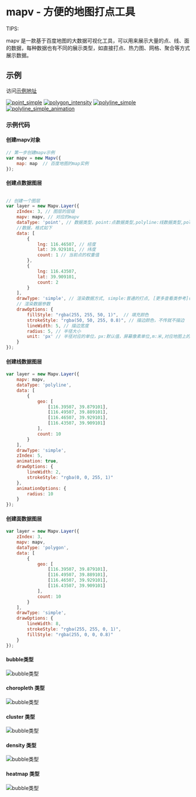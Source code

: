 # mapv - 方便的地图打点工具

TIPS:

mapv 是一款基于百度地图的大数据可视化工具，可以用来展示大量的点、线、面的数据，每种数据也有不同的展示类型，如直接打点、热力图、网格、聚合等方式展示数据。

## 示例

访问[示例地址](https://github.com/huiyan-fe/mapv/wiki/%E7%A4%BA%E4%BE%8B)

[![point_simple](http://huiyan-fe.github.io/mapv/doc/asset/gallery/point_simple.jpg)](http://huiyan-fe.github.io/mapv/examples/point_simple.html)
[![polygon_intensity](http://huiyan-fe.github.io/mapv/doc/asset/gallery/polygon_intensity.jpg)](http://huiyan-fe.github.io/mapv/examples/polygon_intensity.html)
[![polyline_simple](http://huiyan-fe.github.io/mapv/doc/asset/gallery/polyline_simple.jpg)](http://huiyan-fe.github.io/mapv/examples/polyline_simple.html)
[![polyline_simple_animation](http://huiyan-fe.github.io/mapv/doc/asset/gallery/polyline_simple_animation.jpg)](http://huiyan-fe.github.io/mapv/examples/polyline_simple_animation.html)

### 示例代码

#### 创建mapv对象
```js
// 第一步创建mapv示例
var mapv = new Mapv({
    map: map  // 百度地图的map实例
});
```

#### 创建点数据图层
```js

// 创建一个图层
var layer = new Mapv.Layer({
    zIndex: 3, // 图层的层级
    mapv: mapv, // 对应的mapv
    dataType: 'point', // 数据类型，point:点数据类型,polyline:线数据类型,polygon:面数据类型
    //数据，格式如下
    data: [
        {
            lng: 116.46507, // 经度
            lat: 39.929101, // 纬度
            count: 1 // 当前点的权重值
        },
        {
            lng: 116.43507,
            lat: 39.909101,
            count: 2
        }
    ],
    drawType: 'simple', // 渲染数据方式, simple:普通的打点, [更多查看类参考](https://github.com/huiyan-fe/mapv/wiki/%E7%B1%BB%E5%8F%82%E8%80%83)
    // 渲染数据参数
    drawOptions: {
        fillStyle: "rgba(255, 255, 50, 1)",  // 填充颜色
        strokeStyle: "rgba(50, 50, 255, 0.8)", // 描边颜色，不传就不描边
        lineWidth: 5, // 描边宽度
        radius: 5, // 半径大小
        unit: 'px' // 半径对应的单位，px:默认值，屏幕像素单位,m:米,对应地图上的大约距离,18级别时候1像素大约代表1米
    }
});
```
#### 创建线数据图层
```js
var layer = new Mapv.Layer({
    mapv: mapv,
    dataType: 'polyline',
    data: [
        {
            geo: [
                [116.39507, 39.879101],
                [116.49507, 39.889101],
                [116.46507, 39.929101],
                [116.43507, 39.909101]
            ],
            count: 10
        }
    ],
    drawType: 'simple',
    zIndex: 5,
    animation: true,
    drawOptions: {
        lineWidth: 2,
        strokeStyle: "rgba(0, 0, 255, 1)"
    },
    animationOptions: {
        radius: 10
    }
});
```
#### 创建面数据图层
```js
var layer = new Mapv.Layer({
    zIndex: 3,
    mapv: mapv,
    dataType: 'polygon',
    data: [
        {
            geo: [
                [116.39507, 39.879101],
                [116.49507, 39.889101],
                [116.46507, 39.929101],
                [116.43507, 39.909101]
            ],
            count: 10
        }
    ],
    drawType: 'simple',
    drawOptions: {
        lineWidth: 8,
        strokeStyle: "rgba(255, 255, 0, 1)",
        fillStyle: "rgba(255, 0, 0, 0.8)"
    }
});
```

#### bubble类型
![bubble类型](/doc/asset/img/bubble.png)

#### choropleth 类型
![bubble类型](/doc/asset/img/choropleth.png)

#### cluster 类型
![bubble类型](/doc/asset/img/cluster.png)

#### density 类型
![bubble类型](/doc/asset/img/density.png)

#### heatmap 类型
![bubble类型](/doc/asset/img/heatmap.png)
